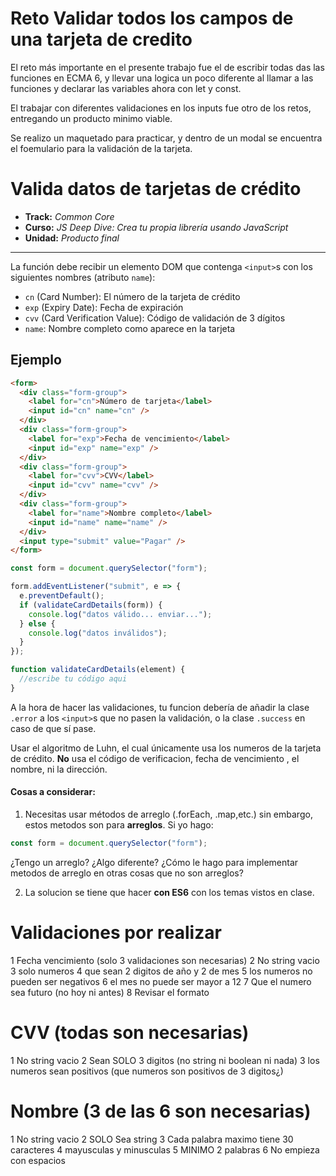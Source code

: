 # Reto Validar todos los campos de una tarjeta de credito

El reto más importante en el presente trabajo fue el de escribir todas das las funciones en ECMA 6,
y llevar una logica un poco diferente al llamar a las funciones y declarar las variables ahora con let y const.

El trabajar con diferentes validaciones en los inputs fue otro de los retos, entregando un producto minimo viable.

Se realizo un maquetado para practicar, y dentro de un modal se encuentra el foemulario para la validación de la tarjeta.


# Valida datos de tarjetas de crédito

* **Track:** _Common Core_
* **Curso:** _JS Deep Dive: Crea tu propia librería usando JavaScript_
* **Unidad:** _Producto final_

---

La función debe recibir un elemento DOM que contenga
`<input>`s con los siguientes nombres (atributo `name`):

* `cn` (Card Number): El número de la tarjeta de crédito
* `exp` (Expiry Date): Fecha de expiración
* `cvv` (Card Verification Value): Código de validación de 3 dígitos
* `name`: Nombre completo como aparece en la tarjeta

## Ejemplo

```html
<form>
  <div class="form-group">
    <label for="cn">Número de tarjeta</label>
    <input id="cn" name="cn" />
  </div>
  <div class="form-group">
    <label for="exp">Fecha de vencimiento</label>
    <input id="exp" name="exp" />
  </div>
  <div class="form-group">
    <label for="cvv">CVV</label>
    <input id="cvv" name="cvv" />
  </div>
  <div class="form-group">
    <label for="name">Nombre completo</label>
    <input id="name" name="name" />
  </div>
  <input type="submit" value="Pagar" />
</form>
```

```js
const form = document.querySelector("form");

form.addEventListener("submit", e => {
  e.preventDefault();
  if (validateCardDetails(form)) {
    console.log("datos válido... enviar...");
  } else {
    console.log("datos inválidos");
  }
});

function validateCardDetails(element) {
  //escribe tu código aqui
}
```

A la hora de hacer las validaciones, tu funcion debería de añadir la clase
`.error` a los `<input>`s que no pasen la validación, o la clase `.success`
en caso de que sí pase.

Usar el algoritmo de Luhn, el cual únicamente usa los numeros de la tarjeta de crédito. **No** usa el código de verificacion, fecha de vencimiento , el nombre, ni la dirección.

#### Cosas a considerar:

1. Necesitas usar métodos de arreglo (.forEach, .map,etc.) sin embargo, estos metodos son para **arreglos**. Si yo hago:

```javascript
const form = document.querySelector("form");
```

¿Tengo un arreglo? ¿Algo diferente? ¿Cómo le hago para implementar metodos de arreglo en otras cosas que no son arreglos?

2. La solucion se tiene que hacer **con ES6** con los temas vistos en clase.

# Validaciones por realizar
1 Fecha vencimiento (solo 3 validaciones son necesarias)
2 No string vacio
3 solo numeros
4 que sean 2 digitos de año y 2 de mes
5 los numeros no pueden ser negativos
6 el mes no puede ser mayor a 12
7 Que el numero sea futuro (no hoy ni antes)
8 Revisar el formato

# CVV (todas son necesarias)
1 No string vacio
2 Sean SOLO 3 digitos (no string ni boolean ni nada)
3 los numeros sean positivos (que numeros son positivos de 3 digitos¿)

# Nombre (3 de las 6 son necesarias)
1 No string vacio
2 SOLO Sea string
3 Cada palabra maximo tiene 30 caracteres
4 mayusculas y minusculas
5 MINIMO 2 palabras
6 No empieza con espacios
